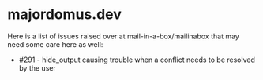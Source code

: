majordomus.dev
===

Here is a list of issues raised over at mail-in-a-box/mailinabox that may need some care here as well:

* #291 - hide_output causing trouble when a conflict needs to be resolved by the user